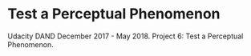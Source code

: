 # Test a Perceptual Phenomenon

Udacity DAND December 2017 - May 2018. Project 6: Test a Perceptual Phenomenon.
